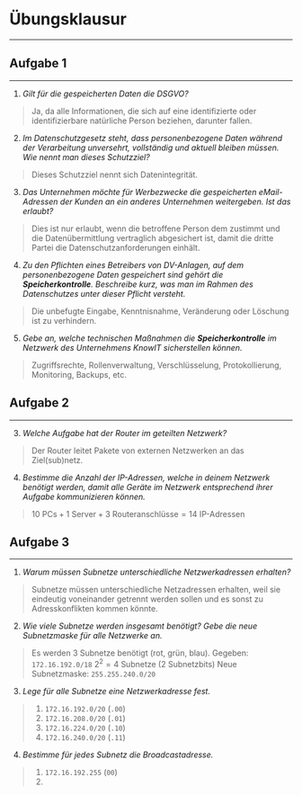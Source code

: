 # Übungsklausur
___
## Aufgabe 1
___
1. *Gilt für die gespeicherten Daten die DSGVO?*
> Ja, da alle Informationen, die sich auf eine identifizierte oder identifizierbare natürliche Person beziehen, darunter fallen.

2. *Im Datenschutzgesetz steht, dass personenbezogene Daten während der Verarbeitung unversehrt, vollständig und aktuell bleiben müssen. Wie nennt man dieses Schutzziel?*
> Dieses Schutzziel nennt sich Datenintegrität.

3. *Das Unternehmen möchte für Werbezwecke die gespeicherten eMail-Adressen der Kunden an ein anderes Unternehmen weitergeben. Ist das erlaubt?*
> Dies ist nur erlaubt, wenn die betroffene Person dem zustimmt und die Datenübermittlung vertraglich abgesichert ist, damit die dritte Partei die Datenschutzanforderungen einhält.

4. *Zu den Pflichten eines Betreibers von DV-Anlagen, auf dem personenbezogene Daten gespeichert sind gehört die **Speicherkontrolle**. Beschreibe kurz, was man im Rahmen des Datenschutzes unter dieser Pflicht versteht.*
> Die unbefugte Eingabe, Kenntnisnahme, Veränderung oder Löschung ist zu verhindern.

5. *Gebe an, welche technischen Maßnahmen die **Speicherkontrolle** im Netzwerk des Unternehmens KnowIT sicherstellen können.*
> Zugriffsrechte, Rollenverwaltung, Verschlüsselung, Protokollierung, Monitoring, Backups, etc.

## Aufgabe 2
___
3. *Welche Aufgabe hat der Router im geteilten Netzwerk?*
> Der Router leitet Pakete von externen Netzwerken an das Ziel(sub)netz.

4. *Bestimme die Anzahl der IP-Adressen, welche in deinem Netzwerk benötigt werden, damit alle Geräte im Netzwerk entsprechend ihrer Aufgabe kommunizieren können.*
> $10 \text{ PCs} + 1 \text{ Server} + 3 \text{ Routeranschlüsse}=14 \text{ IP-Adressen}$

## Aufgabe 3
___
1. *Warum müssen Subnetze unterschiedliche Netzwerkadressen erhalten?*
> Subnetze müssen unterschiedliche Netzadressen erhalten, weil sie eindeutig voneinander getrennt werden sollen und es sonst zu Adresskonflikten kommen könnte.

2. *Wie viele Subnetze werden insgesamt benötigt? Gebe die neue Subnetzmaske für alle Netzwerke an.*
> Es werden 3 Subnetze benötigt (rot, grün, blau).
> Gegeben: `172.16.192.0/18`
> $2^2=4$ Subnetze  (2 Subnetzbits)
> Neue Subnetzmaske: `255.255.240.0/20`

3. *Lege für alle Subnetze eine Netzwerkadresse fest.*
> 1. `172.16.192.0/20` (`.00`)
> 2. `172.16.208.0/20` (`.01`)
> 3. `172.16.224.0/20` (`.10`)
> 4. `172.16.240.0/20` (`.11`)

4. *Bestimme für jedes Subnetz die Broadcastadresse.*
> 1. `172.16.192.255` (`00`)
> 2. 
